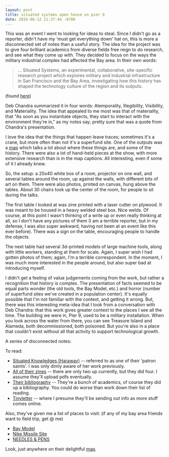 ```yaml
---
layout: post
title: situated systems open house on pier 9
date: 2016-06-12 21:37:44 -0700
---
```


This was an event I went to looking for ideas to steal. Since I didn't go as a reporter, didn't have my 'must get everything down' hat on, this is more a disconnected set of notes than a useful story. The idea for the project was to give four brilliant academics from diverse fields free reign to do research, and see what they come up with. They decided to focus on the ways the military industrial complex had affected the Bay area. In their own words:

> ... Situated Systems, an experimental, collaborative,
site-specific research project which explores military and industrial infrastructure
in San Francisco and the Bay Area, investigating how this history has shaped
the technology culture of the region and its outputs.

(found [here](http://situated.systems/knowledges/02/situatedsystems_zine02_screen.pdf))

Deb Chandra summarized it in four words: Atemporality, Illegibility, Visibility, and Materiality. The idea that appealed to me most was that of materiality, that "As soon as you instantiate objects, they start to interact with the environment they're in," as my notes say; pretty sure that was a quote from Chandra's presentation.

I love the idea that the things that happen leave traces; sometimes it's a crane, but more often than not it's a superfund site. One of the outputs was a [map](http://situated.systems/sites/) which talks a lot about where these things are, and some of the history. There were also a lot of hand-held pieces at the show, with more extensive research than is in the map captions. All interesting, even if some of it I already knew.

So, the setup: a 20x40 white box of a room, projector on one wall, and several tables around the room, up against the walls, with different bits of art on them. There were also photos, printed on canvas, hung above the tables. About 30 chairs took up the center of the room, for people to sit during the talks.


The first table I looked at was zine printed with a laser cutter on plywood. It was meant to be housed in a heavy welded steel box. Nice welds. Of course, at this point I wasn't thinking of a write up or even really thinking at all, so I don't have any pictures of them (I am a terrible reporter, but in my defense, I was also super awkward, having not been at an event like this ever before). There was a sign on the table, encouraging people to handle the objects.

The next table had several 3d-printed models of large machine tools, along with little workers, standing at them for scale. Again, I super wish I had gotten photos of them; again, I'm a terrible correspondent. In the moment, I was much more interested in the people around, but also super bad at introducing myself.

I didn't get a feeling of value judgements coming from the work, but rather a recognition that history is complex. The presentation of facts seemed to be equal parts wonder (the old tools, the Bay Model, etc.) and horror (number of superfund sites we've created in a population center). It's equally possible that I'm not familiar with the context, and getting it wrong. But, there was this interesting meta-idea that I took from a conversation with Deb Chandra: that this work gives greater context to the places I see all the time. The building we were in, Pier 9, used to be a military installation. When you look across the water from there, you can see Treasure Island and Alameda, both decommissioned, both poisoned. But you're also in a place that couldn't exist without all that activity to support technological growth.

A series of disconnected notes:

To read:
* [Situated Knowledges (Haraway)](http://www.staff.amu.edu.pl/~ewa/Haraway,%20Situated%20Knowledges.pdf) -- referred to as one of their 'patron saints'. I was only dimly aware of her work previously.
* [All of their zines](http://situated.systems/knowledges/) -- there are only two up currently, but they did four. I assume they'll upload pdfs eventually.
* [Their bibliography](http://situated.systems/bibliography/) -- They're a bunch of academics, of course they did up a bibliography. You could do worse than work down their list of reading.
* [Tinyletter](http://tinyletter.com/situatedsystems) -- where I presume they'll be sending out info as more stuff comes online.

Also, they've given me a list of places to visit: (if any of my bay area friends want to field trip, get @ me)
* [Bay Model](https://en.wikipedia.org/wiki/U.S._Army_Corps_of_Engineers_Bay_Model)
* [Nike Missile Site](http://situated.systems/sites/)
* [NEEDLES & PENS](http://www.needles-pens.com/)

Look, just anywhere on their delightful [map](http://situated.systems/sites/).

